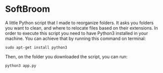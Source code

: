 # SoftBroom
A little Python script that I made to reorganize folders. It asks you folders you want to clean, and where to relocate files based on their extensions.
In order to execute this script you need to have Python3 installed in your machine. You can achieve that by running this command on terminal:

    sudo apt-get install python3

Then, on the folder you downloaded the script, you can run:

    python3 app.py
